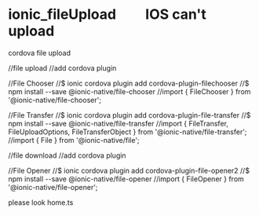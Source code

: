 # ionic_fileUpload         IOS can't upload
cordova file upload

//file upload
//add cordova plugin 

//File Chooser
//$ ionic cordova plugin add cordova-plugin-filechooser
//$ npm install --save @ionic-native/file-chooser
//import { FileChooser } from '@ionic-native/file-chooser';

//File Transfer
//$ ionic cordova plugin add cordova-plugin-file-transfer
//$ npm install --save @ionic-native/file-transfer
//import { FileTransfer, FileUploadOptions, FileTransferObject } from '@ionic-native/file-transfer';
//import { File } from '@ionic-native/file';



//file download
//add cordova plugin

//File Opener
//$ ionic cordova plugin add cordova-plugin-file-opener2
//$ npm install --save @ionic-native/file-opener
//import { FileOpener } from '@ionic-native/file-opener';



please look home.ts

